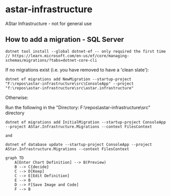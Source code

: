 # astar-infrastructure
AStar Infrastructure - not for general use

## How to add a migration - SQL Server

```
dotnet tool install --global dotnet-ef -- only required the first time
// https://learn.microsoft.com/en-us/ef/core/managing-schemas/migrations/?tabs=dotnet-core-cli
```

If no migrations exist (i.e. you have removed to have a 'clean slate'):

```
dotnet ef migrations add NewMigration --startup-project "F:\repos\astar-infrastructure\src\ConsoleApp" --project "f:\repos\astar-infrastructure\src\astar.infrastructure"
```

Otherwise:

Run the following in the "Directory: F:\repos\astar-infrastructure\src" directory

```
dotnet ef migrations add InitialMigration --startup-project ConsoleApp --project AStar.Infrastructure.Migrations --context FilesContext

and

dotnet ef database update --startup-project ConsoleApp --project AStar.Infrastructure.Migrations --context FilesContext
```

```mermaid
graph TD
    A[Enter Chart Definition] --> B(Preview)
    B --> C{decide}
    C --> D[Keep]
    C --> E[Edit Definition]
    E --> B
    D --> F[Save Image and Code]
    F --> B
```